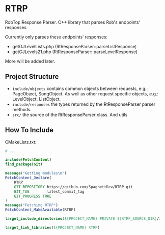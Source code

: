 # RTRP

RobTop Response Parser. C++ library that parses Rob's endpoints' responses.

Currently only parses these endpoints' responses:

- getGJLevelLists.php (RtResponseParser::parseListResponse)
- getGJLevels21.php (RtResponseParser::parseLevelResponse)

More will be added later.

## Project Structure

- `include/objects` contains common objects between requests, e.g.: PageObject, SongObject. As well as other request specific objects, e.g.: LevelObject, ListObject.
- `include/responses` the types returned by the RtResponseParser parser methods.
- `src/` the source of the RtResponseParser class. And utils.

## How To Include

CMakeLists.txt:

```cmake
# ...

include(FetchContent)
find_package(Git)

message("Getting modules\n")
FetchContent_Declare(
    RTRP
    GIT_REPOSITORY https://github.com/SpaghettDev/RTRP.git
    GIT_TAG        latest_commit_tag
    GIT_PROGRESS TRUE
)
message("Fetching RTRP")
FetchContent_MakeAvailable(RTRP)

target_include_directories(${PROJECT_NAME} PRIVATE ${RTRP_SOURCE_DIR}/include)

target_link_libraries(${PROJECT_NAME} RTRP)
```
